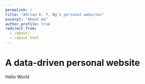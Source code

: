 ```yaml
---
permalink: /
title: "Adrian K. T. Ng's personal websites"
excerpt: "About me"
author_profile: true
redirect_from: 
  - /about/
  - /about.html
---
```


A data-driven personal website
======
Hello World

